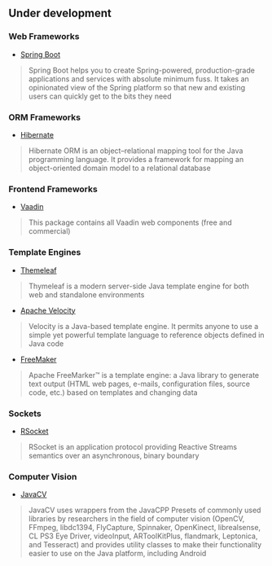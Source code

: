 ## Under development 
### Web Frameworks
- [Spring Boot](https://github.com/spring-projects/spring-boot)
> Spring Boot helps you to create Spring-powered, production-grade applications and services with absolute minimum fuss. It takes an opinionated view of the Spring   platform so that new and existing users can quickly get to the bits they need

### ORM Frameworks
- [Hibernate](https://hibernate.org/)
> Hibernate ORM is an object–relational mapping tool for the Java programming language. It provides a framework for mapping an object-oriented domain model to a relational database

### Frontend Frameworks
- [Vaadin](https://github.com/vaadin/vaadin)
> This package contains all Vaadin web components (free and commercial)

### Template Engines
- [Themeleaf](https://www.thymeleaf.org/)
> Thymeleaf is a modern server-side Java template engine for both web and standalone environments

- [Apache Velocity](https://velocity.apache.org/)
> Velocity is a Java-based template engine. It permits anyone to use a simple yet powerful template language to reference objects defined in Java code

- [FreeMaker](https://freemarker.apache.org/)
> Apache FreeMarker™ is a template engine: a Java library to generate text output (HTML web pages, e-mails, configuration files, source code, etc.) based on templates and changing data

### Sockets
- [RSocket](https://github.com/rsocket/rsocket)
> RSocket is an application protocol providing Reactive Streams semantics over an asynchronous, binary boundary

### Computer Vision
- [JavaCV](https://github.com/bytedeco/javacv)
> JavaCV uses wrappers from the JavaCPP Presets of commonly used libraries by researchers in the field of computer vision (OpenCV, FFmpeg, libdc1394, FlyCapture, Spinnaker, OpenKinect, librealsense, CL PS3 Eye Driver, videoInput, ARToolKitPlus, flandmark, Leptonica, and Tesseract) and provides utility classes to make their functionality easier to use on the Java platform, including Android
